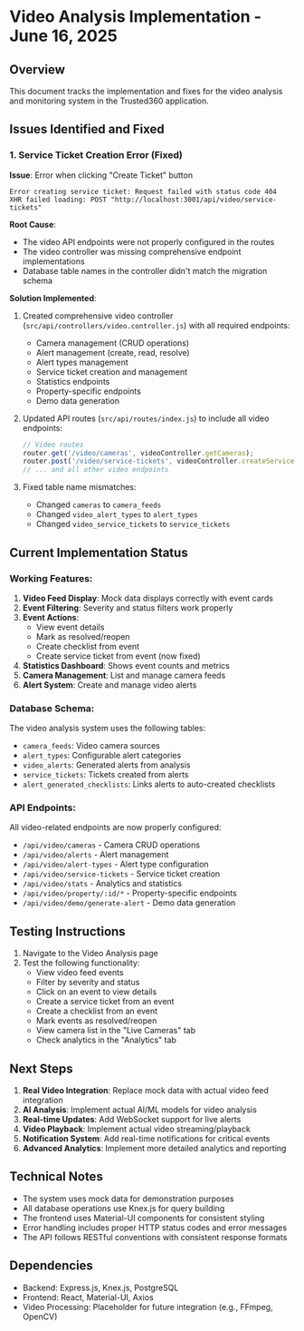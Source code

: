 # Video Analysis Implementation - June 16, 2025

## Overview
This document tracks the implementation and fixes for the video analysis and monitoring system in the Trusted360 application.

## Issues Identified and Fixed

### 1. Service Ticket Creation Error (Fixed)
**Issue**: Error when clicking "Create Ticket" button
```
Error creating service ticket: Request failed with status code 404
XHR failed loading: POST "http://localhost:3001/api/video/service-tickets"
```

**Root Cause**: 
- The video API endpoints were not properly configured in the routes
- The video controller was missing comprehensive endpoint implementations
- Database table names in the controller didn't match the migration schema

**Solution Implemented**:
1. Created comprehensive video controller (`src/api/controllers/video.controller.js`) with all required endpoints:
   - Camera management (CRUD operations)
   - Alert management (create, read, resolve)
   - Alert types management
   - Service ticket creation and management
   - Statistics endpoints
   - Property-specific endpoints
   - Demo data generation

2. Updated API routes (`src/api/routes/index.js`) to include all video endpoints:
   ```javascript
   // Video routes
   router.get('/video/cameras', videoController.getCameras);
   router.post('/video/service-tickets', videoController.createServiceTicket);
   // ... and all other video endpoints
   ```

3. Fixed table name mismatches:
   - Changed `cameras` to `camera_feeds`
   - Changed `video_alert_types` to `alert_types`
   - Changed `video_service_tickets` to `service_tickets`

## Current Implementation Status

### Working Features:
1. **Video Feed Display**: Mock data displays correctly with event cards
2. **Event Filtering**: Severity and status filters work properly
3. **Event Actions**: 
   - View event details
   - Mark as resolved/reopen
   - Create checklist from event
   - Create service ticket from event (now fixed)
4. **Statistics Dashboard**: Shows event counts and metrics
5. **Camera Management**: List and manage camera feeds
6. **Alert System**: Create and manage video alerts

### Database Schema:
The video analysis system uses the following tables:
- `camera_feeds`: Video camera sources
- `alert_types`: Configurable alert categories
- `video_alerts`: Generated alerts from analysis
- `service_tickets`: Tickets created from alerts
- `alert_generated_checklists`: Links alerts to auto-created checklists

### API Endpoints:
All video-related endpoints are now properly configured:
- `/api/video/cameras` - Camera CRUD operations
- `/api/video/alerts` - Alert management
- `/api/video/alert-types` - Alert type configuration
- `/api/video/service-tickets` - Service ticket creation
- `/api/video/stats` - Analytics and statistics
- `/api/video/property/:id/*` - Property-specific endpoints
- `/api/video/demo/generate-alert` - Demo data generation

## Testing Instructions

1. Navigate to the Video Analysis page
2. Test the following functionality:
   - View video feed events
   - Filter by severity and status
   - Click on an event to view details
   - Create a service ticket from an event
   - Create a checklist from an event
   - Mark events as resolved/reopen
   - View camera list in the "Live Cameras" tab
   - Check analytics in the "Analytics" tab

## Next Steps

1. **Real Video Integration**: Replace mock data with actual video feed integration
2. **AI Analysis**: Implement actual AI/ML models for video analysis
3. **Real-time Updates**: Add WebSocket support for live alerts
4. **Video Playback**: Implement actual video streaming/playback
5. **Notification System**: Add real-time notifications for critical events
6. **Advanced Analytics**: Implement more detailed analytics and reporting

## Technical Notes

- The system uses mock data for demonstration purposes
- All database operations use Knex.js for query building
- The frontend uses Material-UI components for consistent styling
- Error handling includes proper HTTP status codes and error messages
- The API follows RESTful conventions with consistent response formats

## Dependencies

- Backend: Express.js, Knex.js, PostgreSQL
- Frontend: React, Material-UI, Axios
- Video Processing: Placeholder for future integration (e.g., FFmpeg, OpenCV)
